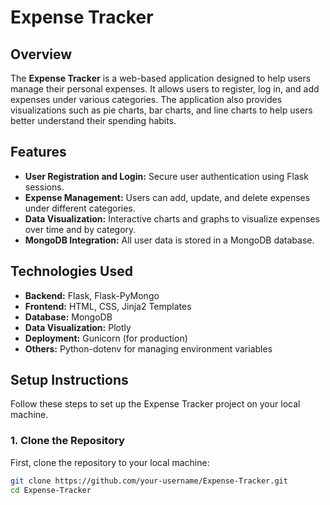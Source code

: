# Expense Tracker

## Overview

The **Expense Tracker** is a web-based application designed to help users manage their personal expenses. It allows users to register, log in, and add expenses under various categories. The application also provides visualizations such as pie charts, bar charts, and line charts to help users better understand their spending habits.

## Features

- **User Registration and Login:** Secure user authentication using Flask sessions.
- **Expense Management:** Users can add, update, and delete expenses under different categories.
- **Data Visualization:** Interactive charts and graphs to visualize expenses over time and by category.
- **MongoDB Integration:** All user data is stored in a MongoDB database.

## Technologies Used

- **Backend:** Flask, Flask-PyMongo
- **Frontend:** HTML, CSS, Jinja2 Templates
- **Database:** MongoDB
- **Data Visualization:** Plotly
- **Deployment:** Gunicorn (for production)
- **Others:** Python-dotenv for managing environment variables

## Setup Instructions

Follow these steps to set up the Expense Tracker project on your local machine.

### 1. Clone the Repository

First, clone the repository to your local machine:

```bash
git clone https://github.com/your-username/Expense-Tracker.git
cd Expense-Tracker
